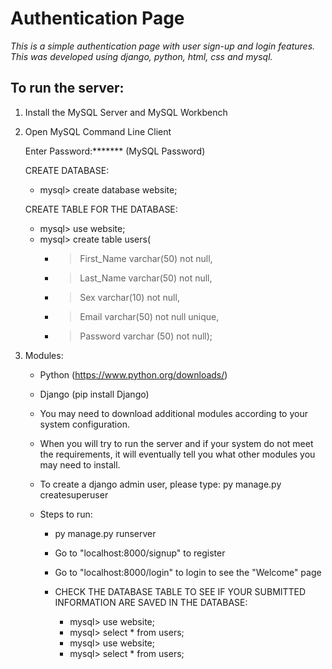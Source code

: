# Authentication Page
 *This is a simple authentication page with user sign-up and login features. This was developed using django, python, html, css and mysql.*

 ## To run the server:

 1. Install the MySQL Server and MySQL Workbench

 2. Open MySQL Command Line Client

    Enter Password:******* (MySQL Password)

    CREATE DATABASE:
    * mysql> create database website;

    CREATE TABLE FOR THE DATABASE:
    * mysql> use website;
    * mysql> create table users(
         * > First_Name varchar(50) not null,
         * > Last_Name varchar(50) not null,
         * > Sex varchar(10) not null,
         * > Email varchar(50) not null unique,
         * > Password varchar (50) not null);


3. Modules:

    * Python (https://www.python.org/downloads/)

    * Django (pip install Django)

    * You may need to download additional modules according to your system configuration.

    * When you will try to run the server and if your system do not meet the requirements, it will eventually tell you what other modules you may need to install.

    * To create a django admin user, please type: py manage.py createsuperuser

    * Steps to run:

        * py manage.py runserver

        * Go to "localhost:8000/signup" to register

        * Go to "localhost:8000/login" to login to see the "Welcome" page

        * CHECK THE DATABASE TABLE TO SEE IF YOUR SUBMITTED INFORMATION ARE SAVED IN THE DATABASE:
          * mysql> use website;
          * mysql> select * from users;
          * mysql> use website;
          * mysql> select * from users;

